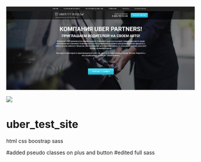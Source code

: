 ![](https://github.com/ilyasushko/uber_test_site/blob/main/Title.png)

![](https://img.shields.io/badge/Готовность-85%25-green)
# uber_test_site
html css boostrap sass

#added pseudo classes on plus and button
#edited full sass
